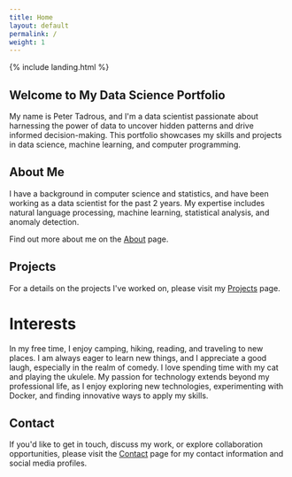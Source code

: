 ```yaml
---
title: Home
layout: default
permalink: /
weight: 1
---
```


{% include landing.html %}


## Welcome to My Data Science Portfolio

My name is Peter Tadrous, and I'm a data scientist passionate about harnessing the power of data to uncover hidden patterns and drive informed decision-making. This portfolio showcases my skills and projects in data science, machine learning, and computer programming.

## About Me

I have a background in computer science and statistics, and have been working as a data scientist for the past 2 years. My expertise includes natural language processing, machine learning, statistical analysis, and anomaly detection.

Find out more about me on the [About](/about/) page.

## Projects

For a details on the projects I've worked on, please visit my [Projects](/projects/) page.

# Interests

In my free time, I enjoy camping, hiking, reading, and traveling to new places. I am always eager to learn new things, and I appreciate a good laugh, especially in the realm of comedy. I love spending time with my cat and playing the ukulele. My passion for technology extends beyond my professional life, as I enjoy exploring new technologies, experimenting with Docker, and finding innovative ways to apply my skills.

## Contact

If you'd like to get in touch, discuss my work, or explore collaboration opportunities, please visit the [Contact](/contact/) page for my contact information and social media profiles.
